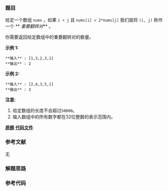 ### 题目
给定一个数组 `nums` ，如果 `i < j` 且 `nums[i] > 2*nums[j]` 我们就将 `(i, j)` 称作一个 **
_重要翻转对_** 。

你需要返回给定数组中的重要翻转对的数量。

**示例 1:**

    
    
    **输入** : [1,3,2,3,1]
    **输出** : 2
    

**示例 2:**

    
    
    **输入** : [2,4,3,5,1]
    **输出** : 3
    

**注意:**

  1. 给定数组的长度不会超过`50000`。
  2. 输入数组中的所有数字都在32位整数的表示范围内。

 **[原题](https://leetcode-cn.com/problems/reverse-pairs/)**    **[代码文件]()**


### 参考文献
无

### 解题思路




### 参考代码

```go


```




